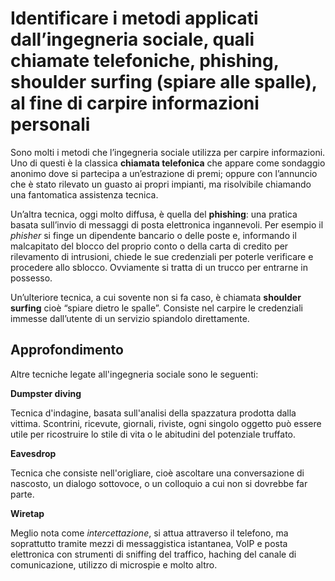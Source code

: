 # Identificare i metodi applicati dall’ingegneria sociale, quali chiamate telefoniche, phishing, shoulder surfing (spiare alle spalle), al fine di carpire informazioni personali

Sono molti i metodi che l’ingegneria sociale utilizza per carpire informazioni. Uno di questi è la classica **chiamata telefonica** che appare come
sondaggio anonimo dove si partecipa a un’estrazione di premi; oppure con l’annuncio che è stato rilevato un guasto ai propri impianti, ma risolvibile
chiamando una fantomatica assistenza tecnica.

Un’altra tecnica, oggi molto diffusa, è quella del **phishing**: una pratica basata sull’invio di messaggi di posta elettronica ingannevoli. Per esempio
il _phisher_ si finge un dipendente bancario o delle poste e, informando il malcapitato del blocco del proprio conto o della carta di credito per
rilevamento di intrusioni, chiede le sue credenziali per poterle verificare e procedere allo sblocco. Ovviamente si tratta di un trucco per entrarne in
possesso.

Un’ulteriore tecnica, a cui sovente non si fa caso, è chiamata **shoulder surfing** cioè “spiare dietro le spalle”. Consiste nel carpire le credenziali
immesse dall’utente di un servizio spiandolo direttamente.

## Approfondimento

Altre tecniche legate all'ingegneria sociale sono le seguenti:

**Dumpster diving**

Tecnica d'indagine, basata sull'analisi della spazzatura prodotta dalla vittima. Scontrini, ricevute, giornali, riviste, ogni singolo oggetto può essere utile
per ricostruire lo stile di vita o le abitudini del potenziale truffato.

**Eavesdrop**

Tecnica che consiste nell'origliare, cioè ascoltare una conversazione di nascosto, un dialogo sottovoce, o un colloquio a cui non si dovrebbe far parte.

**Wiretap**

Meglio nota come _intercettazione_, si attua attraverso il telefono, ma soprattutto tramite mezzi di messaggistica istantanea, VoIP e posta elettronica con
strumenti di sniffing del traffico, haching del canale di comunicazione, utilizzo di microspie e molto altro.
